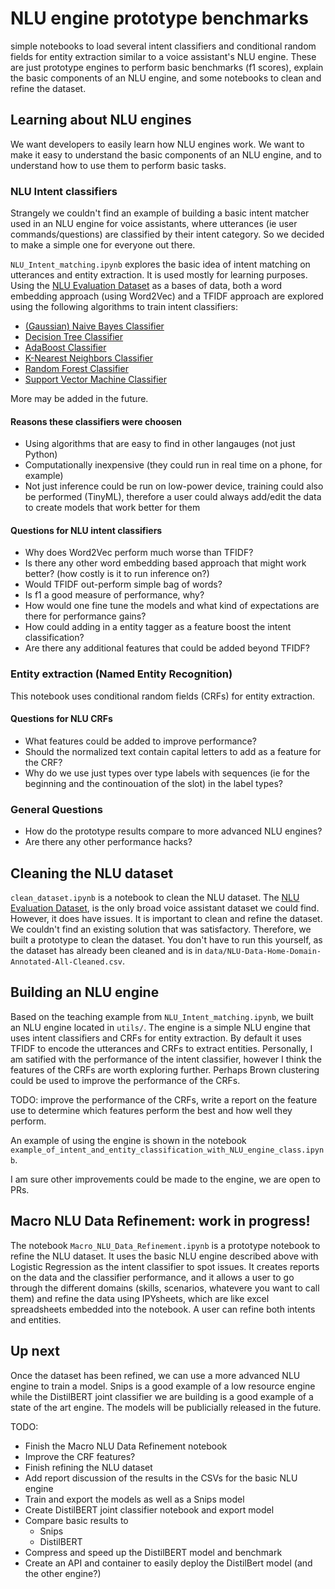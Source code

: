 # NLU engine prototype benchmarks
simple notebooks to load several intent classifiers and conditional random fields for entity extraction similar to a voice assistant's NLU engine. These are just prototype engines to perform basic benchmarks (f1 scores), explain the basic components of an NLU engine, and some notebooks to clean and refine the dataset.


## Learning about NLU engines
We want developers to easily learn how NLU engines work. We want to make it easy to understand the basic components of an NLU engine, and to understand how to use them to perform basic tasks.

###  NLU Intent classifiers
Strangely we couldn't find an example of building a basic intent matcher used in an NLU engine for voice assistants, where utterances (ie user commands/questions) are classified by their intent category. So we decided to make a simple one for everyone out there. 

`NLU_Intent_matching.ipynb` explores the basic idea of intent matching on utterances and entity extraction. It is used mostly for learning purposes. Using the [NLU Evaluation Dataset](https://github.com/xliuhw/NLU-Evaluation-Data) as a bases of data, both a word embedding approach (using Word2Vec) and a TFIDF approach are explored using the following algorithms to train intent classifiers:
* [(Gaussian) Naive Bayes Classifier](https://scikit-learn.org/stable/modules/generated/sklearn.naive_bayes.GaussianNB.html)
* [Decision Tree Classifier](https://scikit-learn.org/stable/modules/generated/sklearn.tree.DecisionTreeClassifier.html)
* [AdaBoost Classifier](https://scikit-learn.org/stable/modules/generated/sklearn.ensemble.AdaBoostClassifier.html)
* [K-Nearest Neighbors Classifier](https://scikit-learn.org/stable/modules/generated/sklearn.neighbors.KNeighborsClassifier.html)
* [Random Forest Classifier](https://scikit-learn.org/stable/modules/generated/sklearn.ensemble.RandomForestClassifier.html)
* [Support Vector Machine Classifier](https://scikit-learn.org/stable/modules/generated/sklearn.svm.SVC.html)

More may be added in the future.


#### Reasons these classifiers were choosen
* Using algorithms that are easy to find in other langauges (not just Python)
* Computationally inexpensive (they could run in real time on a phone, for example)
* Not just inference could be run on low-power device, training could also be performed (TinyML), therefore a user could always add/edit the data to create models that work better for them

#### Questions for NLU intent classifiers
* Why does Word2Vec perform much worse than TFIDF?
* Is there any other word embedding based approach that might work better? (how costly is it to run inference on?)
* Would TFIDF out-perform simple bag of words?
* Is f1 a good measure of performance, why?
* How would one fine tune the models and what kind of expectations are there for performance gains?
* How could adding in a entity tagger as a feature boost the intent classification?
* Are there any additional features that could be added beyond TFIDF?

### Entity extraction (Named Entity Recognition)
This notebook uses conditional random fields (CRFs) for entity extraction.

#### Questions for NLU CRFs
* What features could be added to improve performance?
* Should the normalized text contain capital letters to add as a feature for the CRF?
* Why do we use just types over type labels with sequences (ie for the beginning and the continouation of the slot) in the label types?

### General Questions
* How do the prototype results compare to more advanced NLU engines?
* Are there any other performance hacks?


## Cleaning the NLU dataset
`clean_dataset.ipynb` is a notebook to clean the NLU dataset. The [NLU Evaluation Dataset](https://github.com/xliuhw/NLU-Evaluation-Data), is the only broad voice assistant dataset we could find. However, it does have issues. It is important to clean and refine the dataset. We couldn't find an existing solution that was satisfactory. Therefore, we built a prototype to clean the dataset. You don't have to run this yourself, as the dataset has already been cleaned and is in `data/NLU-Data-Home-Domain-Annotated-All-Cleaned.csv`.


## Building an NLU engine
Based on the teaching example from `NLU_Intent_matching.ipynb`, we built an NLU engine located in `utils/`. The engine is a simple NLU engine that uses intent classifiers and CRFs for entity extraction. By default it uses TFIDF to encode the utterances and CRFs to extract entities. Personally, I am satified with the performance of the intent classifier, however I think the features of the CRFs are worth exploring further. Perhaps Brown clustering could be used to improve the performance of the CRFs. 

TODO: improve the performance of the CRFs, write a report on the feature use to determine which features perform the best and how well they perform.

An example of using the engine is shown in the notebook `example_of_intent_and_entity_classification_with_NLU_engine_class.ipynb`.

I am sure other improvements could be made to the engine, we are open to PRs.


## Macro NLU Data Refinement: work in progress!
The notebook `Macro_NLU_Data_Refinement.ipynb` is a prototype notebook to refine the NLU dataset. It uses the basic NLU engine described above with Logistic Regression as the intent classifier to spot issues. It creates reports on the data and the classifier performance, and it allows a user to go through the different domains (skills, scenarios, whatevere you want to call them) and refine the data using IPYsheets, which are like excel spreadsheets embedded into the notebook. A user can refine both intents and entities. 


## Up next
Once the dataset has been refined, we can use a more advanced NLU engine to train a model. Snips is a good example of a low resource engine while the DistilBERT joint classifier we are building is a good example of a state of the art engine. The models will be publicially released in the future.

TODO:
* Finish the Macro NLU Data Refinement notebook
* Improve the CRF features?
* Finish refining the NLU dataset
* Add report discussion of the results in the CSVs for the basic NLU engine
* Train and export the models as well as a Snips model
* Create DistilBERT joint classifier notebook and export model
* Compare basic results to
  * Snips
  * DistilBERT
* Compress and speed up the DistilBERT model and benchmark
* Create an API and container to easily deploy the DistilBert model (and the other engine?)